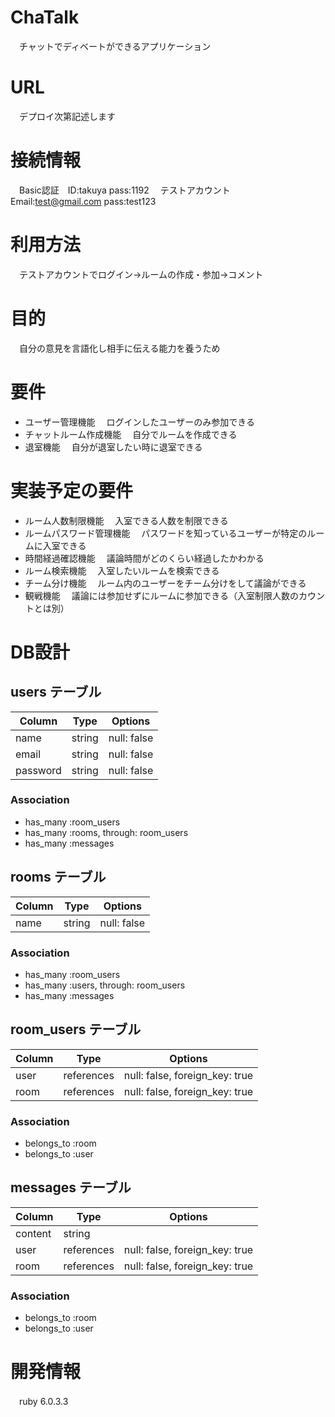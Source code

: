 # ChaTalk
　チャットでディベートができるアプリケーション

# URL
　デプロイ次第記述します

# 接続情報
　Basic認証　ID:takuya pass:1192
　テストアカウント　Email:test@gmail.com pass:test123

# 利用方法
　テストアカウントでログイン→ルームの作成・参加→コメント

# 目的
　自分の意見を言語化し相手に伝える能力を養うため

# 要件
- ユーザー管理機能
　ログインしたユーザーのみ参加できる
- チャットルーム作成機能
　自分でルームを作成できる
- 退室機能
　自分が退室したい時に退室できる

# 実装予定の要件
- ルーム人数制限機能
　入室できる人数を制限できる
- ルームパスワード管理機能
　パスワードを知っているユーザーが特定のルームに入室できる
- 時間経過確認機能
　議論時間がどのくらい経過したかわかる
- ルーム検索機能
　入室したいルームを検索できる
- チーム分け機能
　ルーム内のユーザーをチーム分けをして議論ができる
- 観戦機能
　議論には参加せずにルームに参加できる（入室制限人数のカウントとは別）

# DB設計
## users テーブル

| Column   | Type   | Options     |
| -------- | ------ | ----------- |
| name     | string | null: false |
| email    | string | null: false |
| password | string | null: false |

### Association

- has_many :room_users
- has_many :rooms, through: room_users
- has_many :messages

## rooms テーブル

| Column | Type   | Options     |
| ------ | ------ | ----------- |
| name   | string | null: false |

### Association

- has_many :room_users
- has_many :users, through: room_users
- has_many :messages

## room_users テーブル

| Column | Type       | Options                        |
| ------ | ---------- | ------------------------------ |
| user   | references | null: false, foreign_key: true |
| room   | references | null: false, foreign_key: true |

### Association

- belongs_to :room
- belongs_to :user

## messages テーブル

| Column  | Type       | Options                        |
| ------- | ---------- | ------------------------------ |
| content | string     |                                |
| user    | references | null: false, foreign_key: true |
| room    | references | null: false, foreign_key: true |

### Association

- belongs_to :room
- belongs_to :user

# 開発情報
　ruby 6.0.3.3